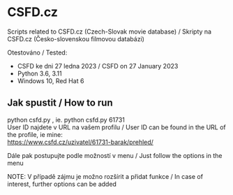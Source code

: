 # CSFD.cz
Scripts related to CSFD.cz (Czech-Slovak movie database) / Skripty na CSFD.cz (Česko-slovenskou filmovou databázi)

Otestováno / Tested:
  - CSFD ke dni 27 ledna 2023 / CSFD on 27 January 2023
  - Python 3.6, 3.11
  - Windows 10, Red Hat 6

## Jak spustit / How to run
python csfd.py <user id>, ie. python csfd.py 61731  
User ID najdete v URL na vašem profilu / User ID can be found in the URL of the profile, ie mine:  
https://www.csfd.cz/uzivatel/61731-barak/prehled/ 
    
Dále pak postupujte podle možností v menu / Just follow the options in the menu  

NOTE: V případě zájmu je možno rozšírit a přidat funkce / In case of interest, further options can be added  
